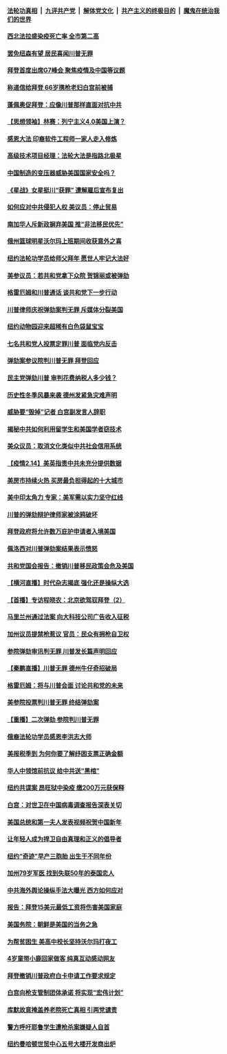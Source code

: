 

####  [法轮功真相](../../../../basic/blob/master/README.md?t=02151331) &nbsp;|&nbsp; [九评共产党](../../../../9ping.md/blob/master/README.md?t=02151331) &nbsp;|&nbsp; [解体党文化](../../../../jtdwh.md/blob/master/README.md?t=02151331)  &nbsp;|&nbsp; [共产主义的终极目的](../../../../gczydzjmd.md/blob/master/README.md?t=02151331) &nbsp;|&nbsp; [魔鬼在统治我们的世界](../../../../mgztzwmdsj.md/blob/master/README.md?t=02151331) 

#### [西北法拉盛染疫死亡率 全市第二高](../pages/nsc412/n12753449.md?t=02151331) 

#### [罢免纽森有望 居民喜闻川普无罪](../pages/nsc412/n12753318.md?t=02151331) 

#### [拜登首度出席G7峰会 聚焦疫情及中国等议题](../pages/nsc412/n12753310.md?t=02151331) 

#### [称递信给拜登 66岁携枪老妇白宫前被捕](../pages/nsc412/n12753250.md?t=02151331) 

#### [蓬佩奥促拜登：应像川普那样直面对抗中共](../pages/nsc412/n12752987.md?t=02151331) 

#### [【思想领袖】林赛：列宁主义4.0美国上演？](../pages/nsc412/n12741687.md?t=02151331) 

#### [感恩大法 印裔软件工程师一家人走入修炼](../pages/nsc412/n12753062.md?t=02151331) 

#### [高级技术项目经理：法轮大法是指路北极星](../pages/nsc412/n12736339.md?t=02151331) 

#### [中国制造的变压器威胁美国国家安全吗？](../pages/nsc412/n12752877.md?t=02151331) 

#### [《星战》女星挺川“获罪” 遭解雇后宣布复出](../pages/nsc412/n12753103.md?t=02151331) 

#### [如何应对中共侵犯人权 美议员：停止贸易](../pages/nsc412/n12752975.md?t=02151331) 

#### [南加华人斥新政摒弃美国 推“非法移民优先”](../pages/nsc412/n12752852.md?t=02151331) 

#### [俄州篮球明星沃尔玛上班期间收获意外之喜](../pages/nsc412/n12752494.md?t=02151331) 

#### [纽约法轮功学员给师父拜年 愿世人牢记大法好](../pages/nsc412/n12739020.md?t=02151331) 

#### [美参议员：若共和党拿下众院 贺锦丽或被弹劾](../pages/nsc412/n12752817.md?t=02151331) 

#### [格雷厄姆和川普通话 谈共和党下一步行动](../pages/nsc412/n12752810.md?t=02151331) 

#### [川普律师庆祝弹劾案判无罪 斥媒体分裂美国](../pages/nsc412/n12752747.md?t=02151331) 

#### [纽约动物园迎来超稀有白色袋鼠宝宝](../pages/nsc412/n12750276.md?t=02151331) 

#### [七名共和党人投票定罪川普 面临党内反击](../pages/nsc412/n12752621.md?t=02151331) 

#### [弹劾案参议院判川普无罪 拜登回应](../pages/nsc412/n12752689.md?t=02151331) 

#### [民主党弹劾川普 审判花费纳税人多少钱？](../pages/nsc412/n12752557.md?t=02151331) 

#### [历史性冬季风暴来袭 德州发紧急灾难声明](../pages/nsc412/n12752571.md?t=02151331) 

#### [威胁要“毁掉”记者 白宫副发言人辞职](../pages/nsc412/n12752549.md?t=02151331) 

#### [揭秘中共如何利用留学生和美国学者窃技术](../pages/nsc412/n12750365.md?t=02151331) 

#### [美众议员：取消文化类似中共社会信用系统](../pages/nsc412/n12746323.md?t=02151331) 

#### [【疫情2.14】美英指责中共未充分提供数据](../pages/nsc412/n12752081.md?t=02151331) 

#### [美房市持续火热 买房最负担得起的十大城市](../pages/nsc412/n12741872.md?t=02151331) 

#### [美中印太角力 专家：美军需以实力坚守红线](../pages/nsc412/n12739586.md?t=02151331) 

#### [川普的弹劾辩护律师家被涂鸦破坏](../pages/nsc412/n12751817.md?t=02151331) 

#### [拜登政府将允许数万庇护申请者入境美国](../pages/nsc412/n12751581.md?t=02151331) 

#### [佩洛西对川普弹劾案结果表示愤怒](../pages/nsc412/n12751706.md?t=02151331) 

#### [共和党国会报告：撤销川普移民政策会危及美国](../pages/nsc412/n12751651.md?t=02151331) 

#### [【横河直播】时代杂志揭底 强化还是操纵大选](../pages/nsc412/n12751725.md?t=02151331) 

#### [【首播】专访程晓农：北京欲驾驭拜登（2）](../pages/nsc412/n12751784.md?t=02151331) 

#### [马里兰州通过法案 向大科技公司广告收入征税](../pages/nsc412/n12751636.md?t=02151331) 

#### [加州议员提禁枪惹议 官员：民众有拥枪自卫权](../pages/nsc412/n12750509.md?t=02151331) 

#### [参院弹劾审讯判无罪 川普发长篇声明回应](../pages/nsc412/n12751480.md?t=02151331) 

#### [【秦鹏直播】川普无罪 德州牛仔奇招破局](../pages/nsc412/n12751627.md?t=02151331) 

#### [格雷厄姆：将与川普会面 讨论共和党的未来](../pages/nsc412/n12751542.md?t=02151331) 

#### [美参院投票判川普无罪 终结弹劾案](../pages/nsc412/n12751489.md?t=02151331) 

#### [【重播】二次弹劾 参院判川普无罪](../pages/nsc412/n12751193.md?t=02151331) 

#### [俄裔法轮功学员感恩李洪志大师](../pages/nsc412/n12749463.md?t=02151331) 

#### [美报税季到 为何你要了解纾困支票正确金额](../pages/nsc412/n12751262.md?t=02151331) 

#### [华人中领馆前抗议 给中共送“黑棺”](../pages/nsc412/n12750410.md?t=02151331) 

#### [纽约共谍案 昂旺狱中染疫 缴200万元获保释](../pages/nsc412/n12750394.md?t=02151331) 

#### [白宫：对世卫在中国病毒调查报告深表关切](../pages/nsc412/n12751264.md?t=02151331) 

#### [美国总统和第一夫人发表视频祝贺中国新年](../pages/nsc412/n12751233.md?t=02151331) 

#### [让年轻人成为捍卫自由真理和正义的倡导者](../pages/nsc412/n12751089.md?t=02151331) 

#### [纽约“奇迹”早产三胞胎 出生于不同年份](../pages/nsc412/n12751084.md?t=02151331) 

#### [加州79岁军医 找到失联50年的泰国恋人](../pages/nsc412/n12751107.md?t=02151331) 

#### [中共海外舆论操纵手法大曝光 西方如何应对](../pages/nsc412/n12744350.md?t=02151331) 

#### [报告：拜登15美元最低工资将伤害美国家庭](../pages/nsc412/n12751126.md?t=02151331) 

#### [美国务院：朝鲜是美国的当务之急](../pages/nsc412/n12751064.md?t=02151331) 

#### [为帮贫困生 美高中校长坚持沃尔玛打夜工](../pages/nsc412/n12750618.md?t=02151331) 

#### [4岁童带小鹿回家做客 纯真互动感动网友](../pages/nsc412/n12750327.md?t=02151331) 

#### [拜登撤销川普政府白卡申请工作要求规定](../pages/nsc412/n12750336.md?t=02151331) 

#### [白宫向枪支管制团体承诺 将实现“宏伟计划”](../pages/nsc412/n12750603.md?t=02151331) 

#### [库默故意掩盖养老院死亡真相 引两党谴责](../pages/nsc412/n12750455.md?t=02151331) 

#### [警方呼吁耶鲁学生遭枪杀案嫌疑人自首](../pages/nsc412/n12750404.md?t=02151331) 

#### [纽约曼哈顿世贸中心五号大楼开发商出炉](../pages/nsc412/n12750391.md?t=02151331) 

